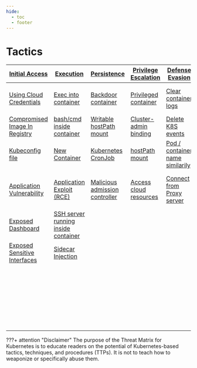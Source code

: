 ```yaml
---
hide:
  - toc
  - footer
---
```


# Tactics

|[Initial Access](tactics/InitialAccess/index.md)|[Execution](tactics/Execution/index.md)|[Persistence](tactics/Persistence/index.md)|[Privilege Escalation](tactics/PrivilegeEscalation/index.md)|[Defense Evasion](tactics/DefenseEvasion/index.md)|[Credential Access](tactics/CredentialAccess/index.md)|[Discovery](tactics/Discovery/index.md)|[Lateral Movement](tactics/LateralMovement/index.md)|[Collection](tactics/Collection/index.md)|[Impact](tactics/Impact/index.md)|
|--------------|---------|-----------|--------------------|---------------|-----------------|---------|----------------|----------|------|
|[Using Cloud Credentials](tactics/InitialAccess/Using%20Cloud%20Credentials.md)|[Exec into container](tactics/Execution/Exec%20into%20container.md)|[Backdoor container](tactics/Persistence/Backdoor%20container.md)|[Privileged container](tactics/PrivilegeEscalation/Privileged%20container.md)|[Clear container logs](tactics/DefenseEvasion/Clear%20container%20logs.md)|[List K8S secrets](tactics/CredentialAccess/List%20K8S%20secrets.md)|[Access the K8S API server](tactics/Discovery/Access%20the%20K8S%20API%20server.md)|Access cloud resources|images from a private registry|Data destruction|
|[Compromised Image In Registry](tactics/InitialAccess/Compromised%20Image%20In%20Registry.md)|[bash/cmd inside container](tactics/Execution/bash%20or%20cmd%20inside%20container.md)|[Writable hostPath mount](tactics/Persistence/Writable%20hostPath%20mount.md)|[Cluster-admin binding](tactics/PrivilegeEscalation/Cluster-admin%20binding.md)|[Delete K8S events](tactics/DefenseEvasion/Delete%20K8S%20events.md)|[Mount service principal](tactics/CredentialAccess/Mount%20service%20principal.md)|[Access Kubelet API](tactics/Discovery/Access%20Kubelet%20API.md)|Container service account||Resource hijacking|
|[Kubeconfig file](tactics/InitialAccess/Kubeconfig%20file.md)|[New Container](tactics/Execution/New%20Container.md)|[Kubernetes CronJob](tactics/Persistence/Kubernetes%20CronJob.md)|[hostPath mount](tactics/Persistence/Writable%20hostPath%20mount.md)|[Pod / container name similarily](tactics/DefenseEvasion/Pod%20or%20container%20name%20similarily.md)|[Access container service account](tactics/CredentialAccess/Access%20container%20service%20account.md)|[Network mapping](tactics/Discovery/Network%20mapping.md)|Cluster internal networking||Denial of service|
|[Application Vulnerability](tactics/InitialAccess/Application%20Vulnerability.md)|[Application Exploit (RCE)](tactics/Execution/Application%20Exploit%20(RCE).md)|[Malicious admission controller](tactics/Persistence/Malicious%20admission%20controller.md)|[Access cloud resources](tactics/PrivilegeEscalation/Access%20cloud%20resources.md)|[Connect from Proxy server](tactics/DefenseEvasion/Connect%20from%20Proxy%20server.md)|[Application credentials in configuration files](tactics/CredentialAccess/Application%20credentials%20in%20configuration%20files.md)|[Access Kubernetes dasbhoard](tactics/Discovery/Access%20Kubernetes%20dasbhoard.md)|Application credentials in configuration files|||
|[Exposed Dashboard](tactics/InitialAccess/Exposed%20Dashboard.md)|[SSH server running inside container](tactics/Execution/SSH%20server%20running%20inside%20container.md)||||[Access managed identity credentials](tactics/CredentialAccess/Access%20managed%20identity%20credentials.md)|[Instance Metadata API](tactics/Discovery/Instance%20Metadata%20API.md)|Writable volume mount on host|||
|[Exposed Sensitive Interfaces](tactics/InitialAccess/Exposed%20sensitive%20interfaces.md)|[Sidecar Injection](tactics/Execution/Sidecar%20Injection.md)||||[Malicious Admission controller](tactics/Persistence/Malicious%20admission%20controller.md)||Access Kubernetes dashboard|||
||||||||Access tiller endpoint|||
||||||||CoreDNS poisoning||
||||||||ARP poisoning and IP spoofing||



???+ attention "Disclaimer"
	The purpose of the Threat Matrix for Kubernetes is to educate readers on the potential of Kubernetes-based tactics, techniques, and procedures (TTPs). It is not to teach how to weaponize or specifically abuse them.
